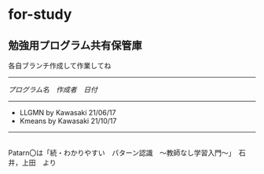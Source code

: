 # for-study
## 勉強用プログラム共有保管庫  
各自ブランチ作成して作業してね
<br>
***
*プログラム名　作成者　日付*
***
* LLGMN by Kawasaki 21/06/17  
* Kmeans by Kawasaki 21/10/17  
***
<br>
Patarn〇は「続・わかりやすい　パターン認識　～教師なし学習入門～」　石井，上田　より

